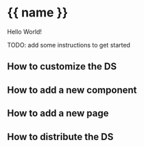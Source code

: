 # {{ name }}

Hello World!

TODO: add some instructions to get started

## How to customize the DS

## How to add a new component

## How to add a new page

## How to distribute the DS
